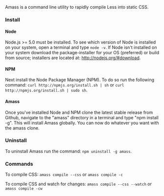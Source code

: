 Amass is a command line utility to rapidly compile Less into static CSS.

### Install

#### Node

Node.js >= 5.0 must be installed. To see which version of Node is installed on your system, open a terminal and type `node -v`. If Node isn't installed on your system download the package-installer for your OS (preferred) or build from source; installers are located at: http://nodejs.org/#download.

#### NPM

Next install the Node Package Manager (NPM). To do so run the following command: `curl http://npmjs.org/install.sh | sh` or `curl http://npmjs.org/install.sh | sudo sh`.

#### Amass

Once you've installed Node and NPM clone the latest stable release from Github, navigate to the "amass" directory in a terminal and type "npm install -g". This will install Amass globally. You can now do whatever you want with the amass clone.

### Uninstall

To uninstall Amass run the command: `npm uninstall -g amass`.

### Commands

To compile CSS: `amass compile --css` or `amass compile -c`

To compile CSS and watch for changes: `amass compile --css --watch` or `amass compile -cw`